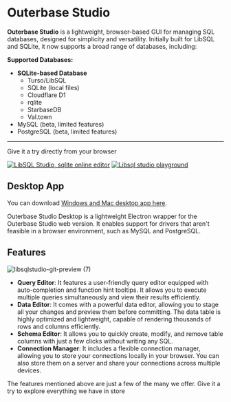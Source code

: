 # Outerbase Studio

**Outerbase Studio** is a lightweight, browser-based GUI for managing SQL databases, designed for simplicity and versatility. Initially built for LibSQL and SQLite, it now supports a broad range of databases, including:

**Supported Databases:**

- **SQLite-based Database**
  - Turso/LibSQL
  - SQLite (local files)
  - Cloudflare D1
  - rqlite
  - StarbaseDB
  - Val.town
- MySQL (beta, limited features)
- PostgreSQL (beta, limited features)

---

Give it a try directly from your browser

[![LibSQL Studio, sqlite online editor](https://github.com/user-attachments/assets/5d92ce58-9ce6-4cd7-9c65-4763d2d3b231)](https://libsqlstudio.com)
[![Libsql studio playground](https://github.com/user-attachments/assets/dcf7e246-fe72-4351-ab10-ae2d1658087d)](https://libsqlstudio.com/playground/client?template=chinook)

## Desktop App

You can download [Windows and Mac desktop app here](https://github.com/outerbase/studio-desktop/releases/).

Outerbase Studio Desktop is a lightweight Electron wrapper for the Outerbase Studio web version. It enables support for drivers that aren't feasible in a browser environment, such as MySQL and PostgreSQL.

## Features

![libsqlstudio-git-preview (7)](https://github.com/user-attachments/assets/1d7a3d90-61e3-4a77-83a5-4bb096bbfb4b)

- **Query Editor**: It features a user-friendly query editor equipped with auto-completion and function hint tooltips. It allows you to execute multiple queries simultaneously and view their results efficiently.
- **Data Editor**: It comes with a powerful data editor, allowing you to stage all your changes and preview them before committing. The data table is highly optimized and lightweight, capable of rendering thousands of rows and columns efficiently.
- **Schema Editor**: It allows you to quickly create, modify, and remove table columns with just a few clicks without writing any SQL.
- **Connection Manager**: It includes a flexible connection manager, allowing you to store your connections locally in your browser. You can also store them on a server and share your connections across multiple devices.

The features mentioned above are just a few of the many we offer. Give it a try to explore everything we have in store
